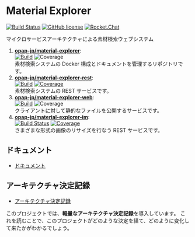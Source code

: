 # Material Explorer

[![Build Status](https://travis-ci.org/opap-jp/material-explorer.svg)](https://travis-ci.org/opap-jp/material-explorer)
[![GitHub license](https://img.shields.io/badge/license-MIT-blue.svg)](https://github.com/opap-jp/material-explorer/blob/master/LICENSE)
[![Rocket.Chat](https://open.rocket.chat/images/join-chat.svg)](https://chat.opap.jp/channel/material-explorer)

マイクロサービスアーキテクチャによる素材検索ウェブシステム

1. [**opap-jp/material-explorer**](https://github.com/opap-jp/material-explorer):  
  [![Build](https://travis-ci.org/opap-jp/material-explorer.svg)](https://travis-ci.org/opap-jp/material-explorer)
  ![Coverage](https://img.shields.io/badge/coverage-N%2FA-lightgrey.svg)  
  素材検索システムの Docker 構成とドキュメントを管理するリポジトリです。
1. [**opap-jp/material-explorer-rest**](https://github.com/opap-jp/material-explorer-rest):  
  [![Build](https://travis-ci.org/opap-jp/material-explorer-rest.svg)](https://travis-ci.org/opap-jp/material-explorer-rest)
  [![Coverage](https://codecov.io/gh/opap-jp/material-explorer-rest/branch/develop/graph/badge.svg)](https://codecov.io/gh/opap-jp/material-explorer-rest)    
  素材検索システムの REST サービスです。
1. [**opap-jp/material-explorer-web**](https://github.com/opap-jp/material-explorer-web):  
  [![Build](https://travis-ci.org/opap-jp/material-explorer-web.svg)](https://travis-ci.org/opap-jp/material-explorer-web)
  ![Coverage](https://img.shields.io/badge/coverage-0%25-lightgrey.svg)  
  クライアントに対して静的なファイルを公開するサービスです。
1. [**opap-jp/material-explorer-im**](https://github.com/opap-jp/material-explorer-im):  
  [![Build Status](https://travis-ci.org/opap-jp/material-explorer-im.svg)](https://travis-ci.org/opap-jp/material-explorer-im)
  [![Coverage](https://codecov.io/gh/opap-jp/material-explorer-im/branch/develop/graph/badge.svg)](https://codecov.io/gh/opap-jp/material-explorer-im)  
  さまざまな形式の画像のリサイズを行なう REST サービスです。

## ドキュメント

- [ドキュメント](doc)

## アーキテクチャ決定記録

- [アーキテクチャ決定記録](doc/adr)

このプロジェクトでは、**軽量なアーキテクチャ決定記録**を導入しています。
これを読むことで、このプロジェクトがどのような決定を経て、どのように変化して来たかがわかるでしょう。
